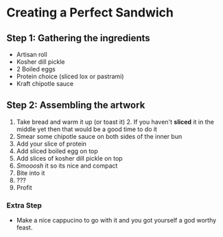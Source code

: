 # Creating a Perfect Sandwich

## Step 1: Gathering the ingredients
- Artisan roll
- Kosher dill pickle
- 2 Boiled eggs
- Protein choice (sliced lox or pastrami)
- Kraft chipotle sauce


## Step 2: Assembling the artwork
1. Take bread and warm it up (or toast it)
   2. If you haven't **sliced** it in the middle yet then that would be a good time to do it
2. Smear some chipotle sauce on both sides of the inner bun
3. Add your slice of protein
4. Add sliced boiled egg on top
5. Add slices of kosher dill pickle on top
6. _Smooosh_ it so its nice and compact
7. Bite into it
8. ???
9. Profit

### Extra Step
- Make a nice cappucino to go with it and you got yourself a god worthy feast.